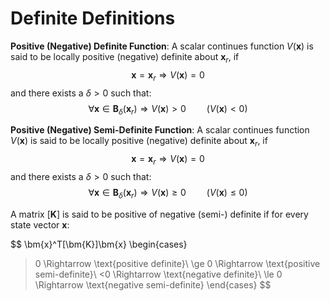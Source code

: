 # Definite Definitions

**Positive (Negative) Definite Function**: A scalar continues function $V(\bm{x})$ is said to be locally positive (negative) definite about $\bm{x}_r$, if
$$\bm{x} = \bm{x}_r \Rightarrow V(\bm{x}) = 0$$
and there exists a $\delta>0$ such that:
$$\forall\bm{x}\in\bm{B}_{\delta}(\bm{x}_r)\Rightarrow V(\bm{x}) > 0 \quad\quad (V(\bm{x}) < 0)$$

**Positive (Negative) Semi-Definite Function**: A scalar continues function $V(\bm{x})$ is said to be locally positive (negative) definite about $\bm{x}_r$, if
$$\bm{x} = \bm{x}_r \Rightarrow V(\bm{x}) = 0$$
and there exists a $\delta>0$ such that:
$$\forall\bm{x}\in\bm{B}_{\delta}(\bm{x}_r)\Rightarrow V(\bm{x}) \ge 0 \quad\quad (V(\bm{x}) \le 0)$$

A matrix $[\bm{K}]$ is said to be positive of negative (semi-) definite if for every state vector $\bm{x}$:

$$
\bm{x}^T[\bm{K}]\bm{x}
\begin{cases}
>0 \Rightarrow \text{positive definite}\\
\ge 0 \Rightarrow \text{positive semi-definite}\\
<0 \Rightarrow \text{negative definite}\\
\le 0 \Rightarrow \text{negative semi-definite}
\end{cases}
$$
